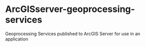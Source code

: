 # ArcGISserver-geoprocessing-services
Geoprocessing Services published to ArcGIS Server for use in an application
